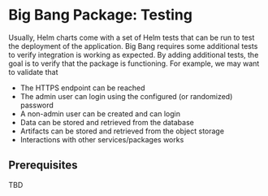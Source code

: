 # Big Bang Package: Testing

Usually, Helm charts come with a set of Helm tests that can be run to test the deployment of the application.  Big Bang requires some additional tests to verify integration is working as expected.  By adding additional tests, the goal is to verify that the package is functioning.  For example, we may want to validate that

- The HTTPS endpoint can be reached
- The admin user can login using the configured (or randomized) password
- A non-admin user can be created and can login
- Data can be stored and retrieved from the database
- Artifacts can be stored and retrieved from the object storage
- Interactions with other services/packages works

## Prerequisites

TBD
